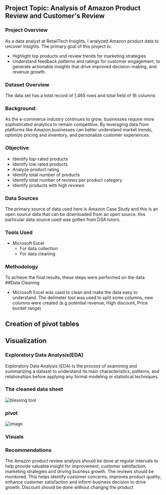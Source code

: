 ## Project Topic: Analysis of Amazon Product Review and Customer's Review

### Project Overview
As a data analyst at RetailTech Insights, I analyzed Amazon product data to uncover insights. 
The primary goal of this project is:
 - Highlight top products and review trends for marketing strategies
 - Understand feedback patterns and ratings for customer engagement, to generate actionable insights that drive improved decision-making, and revenue growth.

### Dataset Overview
The data set has a total record of 1,465 rows and total field of 16 columns 

### Background:
As the e-commerce industry continues to grow, businesses require more sophisticated analytics to remain competitive. By leveraging data from platforms like Amazon,businesses can better understand market trends, optimize pricing and inventory, and personalize customer experiences.

### Objective
 - Identify top-rated products
 - Identify low rated products
 - Analyze product rating
 - Identify total number of products
 - Identify total number of reviews per product category
 - Identify products with high reviews 

### Data Sources
The primary source of data used here is Amazon Case Study and this is an open source data that can be downloaded from an open source. this particular data source used was gotten from DSA tutors.

### Tools Used
- Microsoft Excel 
  - For data collection
  - For data cleaning

### Methodology
To achieve the final results, these steps were performed on the data.
##Data Cleaning
 - Microsoft Excel was used to clean and make the data easy to understand. The delimeter tool was used to split some columns, new columns were created (e.g potential revenue, High discount, Price bucket range)
## Creation of pivot tables
## Visualization

### Exploratory Data Analysis(EDA)
Exploratory Data Analysis (EDA) is the process of examining and summarizing a dataset to understand its main characteristics, patterns, and relationships before applying any formal modeling or statistical techniques.

### The cleaned data sheet
![blessing tool](https://github.com/user-attachments/assets/58c1a6bf-52e4-4d60-9e5a-aba6fccecc95)

### pivot
![image](https://github.com/user-attachments/assets/24458e0d-928b-471f-b2e2-4e1686223f67)

### Visuals



### Recommendations
The Amazon product review analysis should be done at regular intervals to help provide valuable insight for improvement, customer satisfaction, marketing strategies and driving busness growth. 
The reviews should be monitored. This helps identify customer concerns, improves product quality, enhance customer satisfaction and inform business decision to drive growth. 
Discount should be done without changng the product



